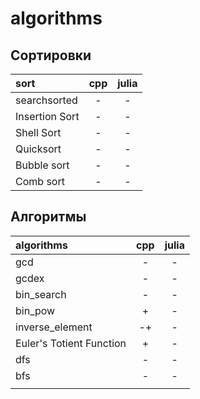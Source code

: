 # algorithms

## Сортировки

| sort           | cpp | julia |
|:-------------- |:---:|:-----:|
| searchsorted   |  -  |   -   |
| Insertion Sort |  -  |   -   |
| Shell Sort     |  -  |   -   |
| Quicksort      |  -  |   -   |
| Bubble sort    |  -  |   -   |
| Сomb sort      |  -  |   -   |

## Алгоритмы

| algorithms               | cpp | julia |
|:------------------------ |:---:|:-----:|
| gcd                      |  -  |   -   |
| gcdex                    |  -  |   -   |
| bin_search               |   - |   -   |
| bin_pow                  |  +  |   -   |
| inverse_element          |  -+ |   -   |
| Euler's Totient Function |  +  |   -   |
| dfs                      |  -  |   -   |
| bfs                      |  -  |   -   |
|                          |     |       |
